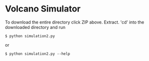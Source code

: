 Volcano Simulator
=================

To download the entire directory click ZIP above. Extract.  'cd' into the downloaded directory and run
    
    $ python simulation2.py
    
or

    $ python simulation2.py --help 
